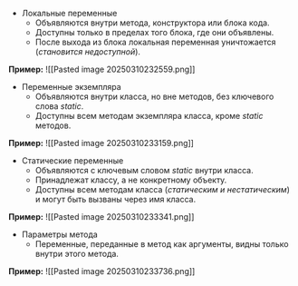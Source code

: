 
- Локальные переменные
	- Объявляются внутри метода, конструктора или блока кода.
	- Доступны только в пределах того блока, где они объявлены.
	- После выхода из блока локальная переменная уничтожается (*становится недоступной*).

**Пример:**
![[Pasted image 20250310232559.png]]

- Переменные экземпляра
	- Объявляются внутри класса, но вне методов, без ключевого слова *static*.
	- Доступны всем методам экземпляра класса, кроме *static* методов.

**Пример:**
![[Pasted image 20250310233159.png]]

- Статические переменные
	- Объявляются с ключевым словом *static* внутри класса.
	- Принадлежат классу, а не конкретному объекту.
	- Доступны всем методам класса (*статическим и нестатическим*) и могут быть вызваны через имя класса.

**Пример:**
![[Pasted image 20250310233341.png]]

- Параметры метода
	- Переменные, переданные в метод как аргументы, видны только внутри этого метода.

**Пример:**
![[Pasted image 20250310233736.png]]
